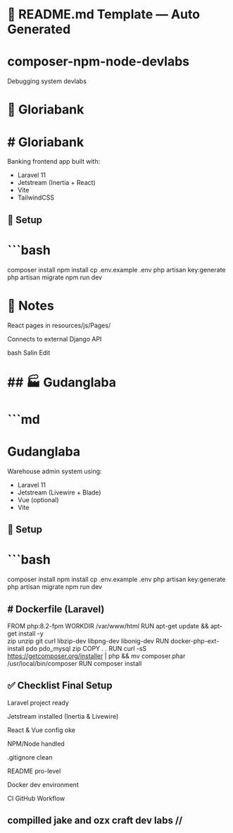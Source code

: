 # 📘 README.md Template — Auto Generated

# composer-npm-node-devlabs
Debugging system devlabs

# 🎯 Gloriabank
# # Gloriabank

Banking frontend app built with:
- Laravel 11
- Jetstream (Inertia + React)
- Vite
- TailwindCSS

## 🚀 Setup

# ```bash
composer install
npm install
cp .env.example .env
php artisan key:generate
php artisan migrate
npm run dev

# 🧠 Notes
React pages in resources/js/Pages/

Connects to external Django API

bash
Salin
Edit

# ## 🏭 Gudanglaba
# ```md
# Gudanglaba

Warehouse admin system using:
- Laravel 11
- Jetstream (Livewire + Blade)
- Vue (optional)
- Vite

## 🚀 Setup

# ```bash
composer install
npm install
cp .env.example .env
php artisan key:generate
php artisan migrate
npm run dev

## # Dockerfile (Laravel)
FROM php:8.2-fpm
WORKDIR /var/www/html
RUN apt-get update && apt-get install -y \
    zip unzip git curl libzip-dev libpng-dev libonig-dev
RUN docker-php-ext-install pdo pdo_mysql zip
COPY . .
RUN curl -sS https://getcomposer.org/installer | php && mv composer.phar /usr/local/bin/composer
RUN composer install

## ✅ Checklist Final Setup
 Laravel project ready

 Jetstream installed (Inertia & Livewire)

 React & Vue config oke

 NPM/Node handled

 .gitignore clean

 README pro-level

 Docker dev environment

 CI GitHub Workflow
 

## compilled jake and ozx craft dev labs // 
